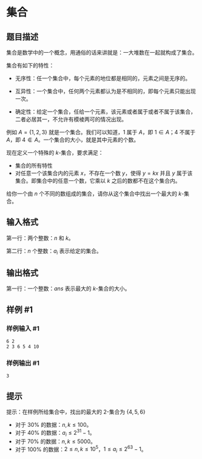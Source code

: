 # 集合

## 题目描述

集合是数学中的一个概念，用通俗的话来讲就是：一大堆数在一起就构成了集合。

集合有如下的特性：

- 无序性：任一个集合中，每个元素的地位都是相同的，元素之间是无序的。

- 互异性：一个集合中，任何两个元素都认为是不相同的，即每个元素只能出现一次。

- 确定性：给定一个集合，任给一个元素，该元素或者属于或者不属于该集合，二者必居其一，不允许有模棱两可的情况出现。

例如 $A = \{ 1, 2, 3 \}$ 就是一个集合。我们可以知道，$1$ 属于 $A$，即 $1 \in A$；$4$ 不属于 $A$，即 $4 \notin A$。一个集合的大小，就是其中元素的个数。


现在定义一个特殊的 $k$-集合，要求满足：

- 集合的所有特性
- 对任意一个该集合内的元素 $x$，不存在一个数 $y$，使得 $y = k x$ 并且 $y$ 属于该集合。即集合中的任意一个数，它乘以 $k$ 之后的数都不在这个集合内。

给你一个由 $n$ 个不同的数组成的集合，请你从这个集合中找出一个最大的 $k$-集合。


## 输入格式

第一行：两个整数：$n$ 和 $k$。

第二行：$n$ 个整数：$a_i$ 表示给定的集合。


## 输出格式

第一行：一个整数：$\mathit{ans}$ 表示最大的 $k$-集合的大小。


## 样例 #1

### 样例输入 #1
```
6 2	
2 3 6 5 4 10
```

### 样例输出 #1

```
3
```

## 提示

提示：在样例所给集合中，找出的最大的 $2$-集合为 $\{ 4, 5, 6 \}$

- 对于 $30 \%$ 的数据：$n, k \le 100$。
- 对于 $40 \%$ 的数据：$a_i \le 2^{31} - 1$。
- 对于 $70 \%$ 的数据：$n, k \le 5000$。
- 对于 $100 \%$ 的数据：$2 \le n, k \le {10}^5$，$1 \le a_i \le 2^{63} - 1$。
